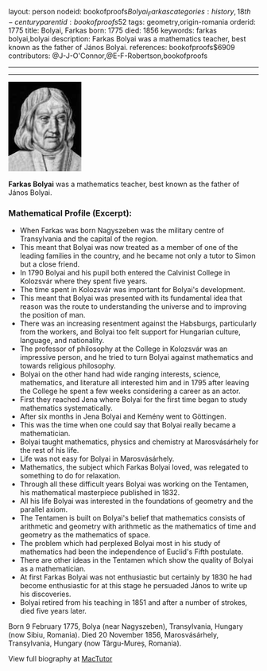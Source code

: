 layout: person
nodeid: bookofproofs$Bolyai_Farkas
categories: history,18th-century
parentid: bookofproofs$52
tags: geometry,origin-romania
orderid: 1775
title: Bolyai, Farkas
born: 1775
died: 1856
keywords: farkas bolyai,bolyai
description: Farkas Bolyai was a mathematics teacher, best known as the father of János Bolyai.
references: bookofproofs$6909
contributors: @J-J-O'Connor,@E-F-Robertson,bookofproofs

---



---

![Bolyai_Farkas.jpg](https://github.com/bookofproofs/bookofproofs.github.io/blob/main/_sources/_assets/images/portraits/Bolyai_Farkas.jpg?raw=true)

**Farkas Bolyai** was a mathematics teacher, best known as the father of János Bolyai.

### Mathematical Profile (Excerpt):
* When Farkas was born Nagyszeben was the military centre of Transylvania and the capital of the region.
* This meant that Bolyai was now treated as a member of one of the leading families in the country, and he became not only a tutor to Simon but a close friend.
* In 1790 Bolyai and his pupil both entered the Calvinist College in Kolozsvár where they spent five years.
* The time spent in Kolozsvár was important for Bolyai's development.
* This meant that Bolyai was presented with its fundamental idea that reason was the route to understanding the universe and to improving the position of man.
* There was an increasing resentment against the Habsburgs, particularly from the workers, and Bolyai too felt support for Hungarian culture, language, and nationality.
* The professor of philosophy at the College in Kolozsvár was an impressive person, and he tried to turn Bolyai against mathematics and towards religious philosophy.
* Bolyai on the other hand had wide ranging interests, science, mathematics, and literature all interested him and in 1795 after leaving the College he spent a few weeks considering a career as an actor.
* First they reached Jena where Bolyai for the first time began to study mathematics systematically.
* After six months in Jena Bolyai and Kemény went to Göttingen.
* This was the time when one could say that Bolyai really became a mathematician.
* Bolyai taught mathematics, physics and chemistry at Marosvásárhely for the rest of his life.
* Life was not easy for Bolyai in Marosvásárhely.
* Mathematics, the subject which Farkas Bolyai loved, was relegated to something to do for relaxation.
* Through all these difficult years Bolyai was working on the Tentamen, his mathematical masterpiece published in 1832.
* All his life Bolyai was interested in the foundations of geometry and the parallel axiom.
* The Tentamen is built on Bolyai's belief that mathematics consists of arithmetic and geometry with arithmetic as the mathematics of time and geometry as the mathematics of space.
* The problem which had perplexed Bolyai most in his study of mathematics had been the independence of Euclid's Fifth postulate.
* There are other ideas in the Tentamen which show the quality of Bolyai as a mathematician.
* At first Farkas Bolyai was not enthusiastic but certainly by 1830 he had become enthusiastic for at this stage he persuaded János to write up his discoveries.
* Bolyai retired from his teaching in 1851 and after a number of strokes, died five years later.

Born 9 February 1775, Bolya (near Nagyszeben), Transylvania, Hungary (now Sibiu, Romania). Died 20 November 1856, Marosvásárhely, Transylvania, Hungary (now Târgu-Mureș, Romania).

View full biography at [MacTutor](https://mathshistory.st-andrews.ac.uk/Biographies/Bolyai_Farkas/)
